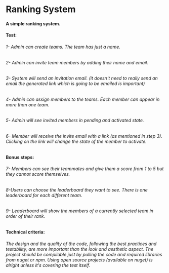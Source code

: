 # Ranking System
#### A simple ranking system.

#### Test:
###### 1- Admin can create teams. The team has just a name.
###### 2- Admin can invite team members by adding their name and email.
###### 3- System will send an invitation email. (it doesn't need to really send an email the generated link which is going to be emailed is important)
###### 4- Admin can assign members to the teams. Each member can appear in more than one team.
###### 5- Admin will see invited members in pending and activated state.
###### 6- Member will receive the invite email with a link (as mentioned in step 3). Clicking on the link will change the state of the member to activate.

#### Bonus steps:
###### 7- Members can see their teammates and give them a score from 1 to 5 but they cannot score themselves.
###### 8-Users can choose the leaderboard they want to see. There is one leaderboard for each different team.
###### 9- Leaderboard will show the members of a currently selected team in order of their rank.

#### Technical criteria:
###### The design and the quality of the code, following the best practices and testability, are more important than the look and aesthetic aspect. The project should be compilable just by pulling the code and required libraries from nuget or npm. Using open source projects (available on nuget) is alright unless it's covering the test itself.
